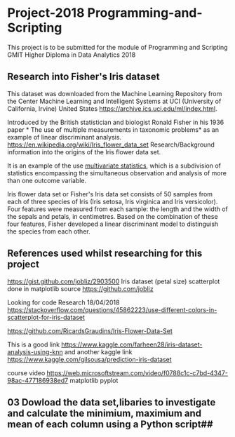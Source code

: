 # Project-2018 Programming-and-Scripting

This project is to be submitted for the module of Programming and Scripting GMIT  Higher Diploma in Data Analytics 2018

## Research into Fisher's Iris dataset ##
This dataset was downloaded from the Machine Learning Repository from the Center Machine Learning and Intelligent Systems at UCI (University of California, Irvine) United States https://archive.ics.uci.edu/ml/index.html.

Introduced by the British statistician and biologist Ronald Fisher in his 1936 paper * The use of multiple measurements in taxonomic problems* as an example of linear discriminant analysis. https://en.wikipedia.org/wiki/Iris_flower_data_set Research/Background information into the origins of the Iris flower data set.

It is an example of the use  [multivariate statistics](https://en.wikipedia.org/wiki/Multivariate_statistics), which is a subdivision of statistics encompassing the simultaneous observation and analysis of more than one outcome variable. 

Iris flower data set or Fisher's Iris data set consists of 50 samples from each of three species of Iris (Iris setosa, Iris virginica and Iris versicolor). Four features were measured from each sample: the length and the width of the sepals and petals, in centimetres. Based on the combination of these four features, Fisher developed a linear discriminant model to distinguish the species from each other.

## References used whilst researching for this project ##
https://gist.github.com/jobliz/2903500 Iris dataset (petal size) scatterplot done in matplotlib source https://github.com/jobliz

Looking for code Research 18/04/2018 https://stackoverflow.com/questions/45862223/use-different-colors-in-scatterplot-for-iris-dataset

https://github.com/RicardsGraudins/Iris-Flower-Data-Set 

This is a good link https://www.kaggle.com/farheen28/iris-dataset-analysis-using-knn and another kaggle link https://www.kaggle.com/gilsousa/prediction-iris-dataset

course video https://web.microsoftstream.com/video/f0788c1c-c7bd-4347-98ac-477186938ed7 matplotlib pyplot

## 03 Dowload the data set,libaries to investigate and calculate the minimium, maximium and mean of each column using a Python script##
